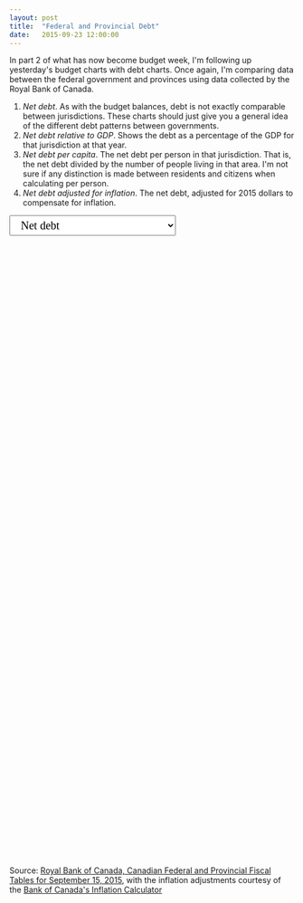 ```yaml
---
layout: post
title:  "Federal and Provincial Debt"
date:   2015-09-23 12:00:00
---
```


In part 2 of what has now become budget week, I'm following up yesterday's budget charts with debt charts. Once again, I'm comparing data between the federal government and provinces using data collected by the Royal Bank of Canada.

1. *Net debt*. As with the budget balances, debt is not exactly comparable between jurisdictions. These charts should just give you a general idea of the different debt patterns between governments.
2. *Net debt relative to GDP*. Shows the debt as a percentage of the GDP for that jurisdiction at that year.
3. *Net debt per capita*. The net debt per person in that jurisdiction. That is, the net debt divided by the number of people living in that area. I'm not sure if any distinction is made between residents and citizens when calculating per person.
4. *Net debt adjusted for inflation*. The net debt, adjusted for 2015 dollars to compensate for inflation.

<div id="debtTip" class="hidden">
  <p id="tipTop"><strong><span id="tipNum"></span></strong></p>
  <p class="tipInfo"><span id="tipVal"></span> <span id="tipBal"></span> <span id="tipCap" class="hidden">per capita</span> <span id="tipInf" class="hidden">(in 2015 dollars)</span></p>
  <p class="tipInfo hidden" id="tipFore">(projected)</p>
</div>
<div>
  <select id="selectDebt">
    <option value="net_debt" selected="selected">Net debt</option>
    <option value="net_debt_gdp">Net debt relative to GDP</option>
    <option value="net_debt_capita">Net debt per capita</option>
    <option value="net_debt_inf">Net debt adjusted for inflation</option>
  </select>
</div>
<div id="debtChart"></div>

Source: [Royal Bank of Canada, Canadian Federal and Provincial Fiscal Tables for September 15, 2015](http://www.rbc.com/economics/economic-reports/provincial-economic-forecasts.html), with the inflation adjustments courtesy of the [Bank of Canada's Inflation Calculator](http://www.bankofcanada.ca/rates/related/inflation-calculator/)

<style>
#debtChart {
  height: 1100px;
}

#debtChart svg:not(:nth-of-type(1)) {
  margin-top: 25px;
}

#debtChart .bar.positive {
  fill: black;
}

#debtChart .bar.negative {
  fill: brown;
}

#debtChart .bar.forepositive {
  fill: #808080;
}

#debtChart .bar.forenegative {
  fill: #FF5656;
}

#debtChart .axis text {
  font: 10px sans-serif;
}

#debtChart .axis path,
#debtChart .axis line {
  fill: none;
  stroke: #000;
  shape-rendering: crispEdges;
}

#selectDebt {
  font-family: Lora, Georgia, serif;
  font-size: 20px;
  padding: 5px 15px;
}

.hidden {
  display: none;
}

#debtTip {
  border: 1px solid black;
  background-color: white;
  position: absolute;
  width: 180px;
  height: auto;
  padding: 5px;
  pointer-events: none;
}

#debtTip strong {
  font-weight: bold;
}

#debtTip #tipTop {
  font-size: 16px;
  margin-bottom: 10px !important;
}

#debtTip .tipInfo {
  font-size: 12px;
  margin: 0;
}
</style>

<script src="http://d3js.org/d3.v3.min.js"></script>
<script>
debtChart();

var coordinates = [0, 0];

var body = d3.select("body")
  .on("mousemove", function() {
    coordinates = d3.mouse(this);
  })
  .on("mousedown", function() {
    coordinates = d3.mouse(this);
  });

function debtChart() {
var sel = document.getElementById('selectDebt');
debtDraw(sel.options[sel.selectedIndex].value);

function debtDraw(kind) {
  d3.csv("{{ site.baseurl }}/data/" + kind + ".csv", type, function(error, data) {

    d3.keys(data[0]).filter(function(key) { return key !== "Year"; }).forEach(function(bud) {

      var margin = {top: 30, right: 10, bottom: 10, left: 50},
          width = 370 - margin.left - margin.right,
          height = 150 - margin.top - margin.bottom;

      var y = d3.scale.linear()
          .range([height, 0]);

      var x = d3.scale.ordinal()
          .rangeRoundBands([0, width], .2);

      var yAxis = d3.svg.axis()
          .scale(y)
          .orient("left");

      var budgetChart = d3.select("#debtChart").append("svg")
        .attr("class", "fedProvDebt")
          .attr("width", width + margin.left + margin.right)
          .attr("height", height + margin.top + margin.bottom)
        .append("g")
          .attr("transform", "translate(" + margin.left + "," + margin.top + ")");
    	
      x.domain(data.map(function(d) { return d.Year; }));
      //y.domain(d3.extent(data, function(d) { return d[bud]; })).nice();
      y.domain([d3.max(data, function(d) { return d[bud]; }), 
        d3.min(data, function(d) { return d[bud] > 0 ? 0 : d[bud]; })]);

      var budgets = budgetChart.selectAll(".bar")
          .data(data)
        .enter().append("rect")
          .attr("class", function(d) {
            if(checkForecast(d.Year, bud)) {
              return d[bud] > 0 ? "bar forenegative" : "bar forepositive"; 
            } else {
              return d[bud] > 0 ? "bar negative" : "bar positive"; 
            }
          })
          .attr("x", function(d) { return x(d.Year); })
          .attr("y", function(d) { return y(0); })
          .attr("width", x.rangeBand())
          .attr("height", function(d) { return 0; })
          .on("mouseover", function(d, i) {
            showTooltip(d, i);
          })
          .on("mousedown", function(d, i) {
            showTooltip(d, i);
          })
          .on("mouseout", function(d) {
            d3.select("#debtTip").classed("hidden", true);
          });

      budgets.transition()
        .delay(function(d, i) { return i * 32})
        .attr("y", function(d) { return y(Math.min(0, d[bud])); })
        .attr("height", function(d) { return Math.abs(y(0) - y(d[bud]));});

      function showTooltip(d) {
        var xPos = coordinates[0] + 10;
        if (x(d.Year) > 150) {
          xPos = coordinates[0] - 200;
        }
        var yPos = coordinates[1];

        d3.select("#debtTip")
          .style("left", xPos + "px")
          .style("top", yPos + "px")
          .select("#tipNum")
          .text(d.Year + " " + bud);

        if (bud === "Canada") {
          d3.select("#debtTip").select("#tipNum")
            .text(d.Year + " Federal ");
        }

        if (kind !== "net_debt_gdp") {
          if (Math.abs(d[bud]) > 1000) {
            d3.select("#debtTip").select("#tipVal")
              .text(Math.abs(d[bud]/1000).toFixed(2) + " billion dollars ");
          } else {
            d3.select("#debtTip").select("#tipVal")
              .text(Math.abs(d[bud]) + " million dollars ");
          }

          if (d[bud] < 0) {
            d3.select("#debtTip").select("#tipBal")
              .text("excess");
          } else {
            d3.select("#debtTip").select("#tipBal")
              .text("debt");
          }
        } else {
          d3.select("#debtTip").select("#tipVal")
            .text(Math.abs(d[bud]) + "% of GDP");
          d3.select("#debtTip").select("#tipBal")
            .text("");
        }

        if (kind === "net_debt_capita") {
          d3.select("#debtTip").select("#tipCap").classed("hidden", false);
        } else {
          d3.select("#debtTip").select("#tipCap").classed("hidden", true);
        }

        if (kind === "net_debt_inf") {
          d3.select("#debtTip").select("#tipInf").classed("hidden", false);
        } else {
          d3.select("#debtTip").select("#tipInf").classed("hidden", true);
        }

        if (checkForecast(d.Year, bud)) {
          d3.select("#debtTip").select("#tipFore").classed("hidden", false);
        } else {
          d3.select("#debtTip").select("#tipFore").classed("hidden", true);
        }

        d3.select("#debtTip").classed("hidden", false);
      }

      function checkForecast(year, province) {
        if((year == 2015 && (province === "Manitoba" || province === "Ontario" || province === "Quebec" || province === "New Brunswick" || province === "Prince Edward Island" || province === "Newfoundland and Labrador")) || year == 2016) {
          return 1; 
        }
        return 0;
      }

      budgetChart.append("g")
        .attr("class", "y axis")
        .call(yAxis);

      budgetChart.append("g")
          .attr("class", "x axis")
        .append("line")
          .attr("y1", y(0))
          .attr("y2", y(0))
          .attr("x2", width);

      budgetChart.append("text")
        .attr("x", 0)
        .attr("dy", -10)
        .style("font-weight", "bold")
        .text(bud);
    });
  });
}

function type(d) {
    d.Canada = +d.Canada;
    d.Alberta = +d.Alberta;
    d["British Columbia"] = +d["British Columbia"];
    d.Manitoba = +d.Manitoba;
    d["New Brunswick"] = +d["New Brunswick"];
    d["Newfoundland and Labrador"] = +d["Newfoundland and Labrador"];
    d["Nova Scotia"] = +d["Nova Scotia"];
    d.Ontario = +d.Ontario;
    d["Prince Edward Island"] = +d["Prince Edward Island"];
    d.Quebec = +d.Quebec;
    d.Saskatchewan = +d.Saskatchewan;
    d.Year = +(d.Year.substring(0, 4)) + 1;
  return d;
}

d3.select("#selectDebt")
  .on("change", selected);

function selected() {
  d3.selectAll(".fedProvDebt")
    .remove();
  debtDraw(this.options[this.selectedIndex].value);
}

}
</script>